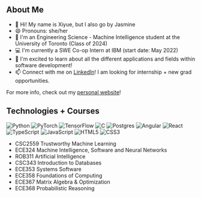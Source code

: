 ## About Me
- 👋 Hi! My name is Xiyue, but I also go by Jasmine
- 😄 Pronouns: she/her
- 🌱 I'm an Engineering Science - Machine Intelligence student at the University of Toronto (Class of 2024)
- 💻 I'm currently a SWE Co-op Intern at IBM (start date: May 2022)
- 💬 I'm excited to learn about all the different applications and fields within software development!
- 📫 Connect with me on [LinkedIn](https://www.linkedin.com/in/xiyue-jasmine-zhang/)! I am looking for internship + new grad opportunities.

For more info, check out my [personal website](https://xiyuezhang.gatsbyjs.io/)!

## Technologies + Courses 
![Python](https://img.shields.io/badge/python-3670A0?style=for-the-badge&logo=python&logoColor=ffdd54)
![PyTorch](https://img.shields.io/badge/PyTorch-%23EE4C2C.svg?style=for-the-badge&logo=PyTorch&logoColor=white)
![TensorFlow](https://img.shields.io/badge/TensorFlow-%23FF6F00.svg?style=for-the-badge&logo=TensorFlow&logoColor=white)
![C](https://img.shields.io/badge/c-%2300599C.svg?style=for-the-badge&logo=c&logoColor=white)
![Postgres](https://img.shields.io/badge/postgres-%23316192.svg?style=for-the-badge&logo=postgresql&logoColor=white)
![Angular](https://img.shields.io/badge/angular-%23DD0031.svg?style=for-the-badge&logo=angular&logoColor=white)
![React](https://img.shields.io/badge/react-%2320232a.svg?style=for-the-badge&logo=react&logoColor=%2361DAFB)
![TypeScript](https://img.shields.io/badge/typescript-%23007ACC.svg?style=for-the-badge&logo=typescript&logoColor=white)
![JavaScript](https://img.shields.io/badge/javascript-%23323330.svg?style=for-the-badge&logo=javascript&logoColor=%23F7DF1E)
![HTML5](https://img.shields.io/badge/html5-%23E34F26.svg?style=for-the-badge&logo=html5&logoColor=white)
![CSS3](https://img.shields.io/badge/css3-%231572B6.svg?style=for-the-badge&logo=css3&logoColor=white)

- CSC2559 Trustworthy Machine Learning
- ECE324 Machine Intelligence, Software and Neural Networks
- ROB311 Artificial Intelligence
- CSC343 Introduction to Databases
- ECE353 Systems Software
- ECE358 Foundations of Computing
- ECE367 Matrix Algebra & Optimization
- ECE368 Probabilistic Reasoning

<!--
**JasmineZhangxyz/JasmineZhangxyz** is a ✨ _special_ ✨ repository because its `README.md` (this file) appears on your GitHub profile.

Here are some ideas to get you started:

- 🔭 I’m currently working on ...
- 👯 I’m looking to collaborate on ...
- 🤔 I’m looking for help with ...
- 💬 Ask me about ...
- ⚡ Fun fact: ...


Ideas to add?
- Fun fact
- Ethical AI
-->

